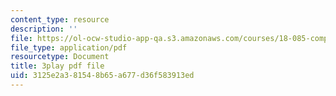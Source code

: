 ```yaml
---
content_type: resource
description: ''
file: https://ol-ocw-studio-app-qa.s3.amazonaws.com/courses/18-085-computational-science-and-engineering-i-fall-2008/3125e2a381548b65a677d36f583913ed_bciGyT6eeOE.pdf
file_type: application/pdf
resourcetype: Document
title: 3play pdf file
uid: 3125e2a3-8154-8b65-a677-d36f583913ed
---
```

